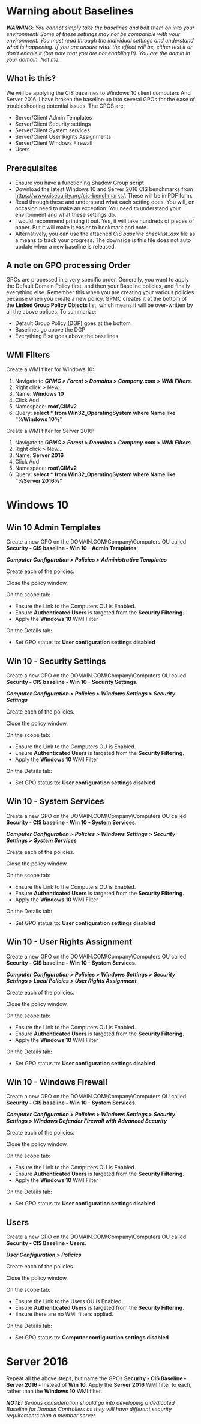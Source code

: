 # Warning about Baselines

***WARNING***: *You cannot simply take the baselines and bolt them on into your environment!  Some of these settings may not be compatible with your environment.  You must read through the individual settings and understand what is happening.  If you are unsure what the effect will be, either test it or don't enable it (but note that you are not enabling it). You are the admin in your domain.  Not me.*

## What is this?
We will be applying the CIS baselines to Windows 10 client computers And Server 2016.  I have broken the baseline up into several GPOs for the ease of troubleshooting potential issues.  The GPOS are:

* Server/Client Admin Templates
* Server/Client Security settings
* Server/Client System services
* Server/Client User Rights Assignments
* Server/Client Windows Firewall
* Users

## Prerequisites
* Ensure you have a functioning Shadow Group script
* Download the latest Windows 10 and Server 2016 CIS benchmarks from https://www.cisecurity.org/cis-benchmarks/.  These will be in PDF form.
* Read through these and understand what each setting does.  You will, on occasion need to make an exception.  You need to understand your environment and what these settings do.  
* I would recommend printing it out.  Yes, it will take hundreds of pieces of paper.  But it will make it easier to bookmark and note.
* Alternatively, you can use the attached *CIS baseline checklist.xlsx* file as a means to track your progress.  The downside is this file does not auto update when a new baseline is released.

## A note on GPO processing Order

GPOs are processed in a very specific order.  Generally, you want to apply the Default Domain Policy first, and then your Baseline policies, and finally everything else.  Remember this when you are creating your various policies because when you create a new policy, GPMC creates it at the bottom of the **Linked Group Policy Objects** list, which means it will be over-written by all the above polices. To summarize:

* Default Group Policy (DGP) goes at the bottom
* Baselines go above the DGP
* Everything Else goes above the baselines

## WMI Filters

Create a WMI filter for Windows 10:  
1. Navigate to ***GPMC > Forest > Domains > Company.com > WMI Filters***.
2. Right click > New...
3. Name: **Windows 10**
4. Click Add
  1. Namespace: **root\CIMv2**
  2. Query: **select * from Win32_OperatingSystem where Name like "%Windows 10%"**

Create a WMI filter for Server 2016:
1. Navigate to ***GPMC > Forest > Domains > Company.com > WMI Filters***.
2. Right click > New...
3. Name: **Server 2016**
4. Click Add
  1. Namespace: **root\CIMv2**
  2. Query: **select * from Win32_OperatingSystem where Name like "%Server 2016%"**

# Windows 10

##  Win 10 Admin Templates

Create a new GPO on the DOMAIN.COM\Company\Computers OU called **Security - CIS baseline - Win 10 - Admin Templates**.

***Computer Configuration > Policies > Administrative Templates***

Create each of the policies.

Close the policy window.

On the scope tab:
* Ensure the Link to the Computers OU is Enabled.  
* Ensure **Authenticated Users** is targeted from the **Security Filtering**.
* Apply the **Windows 10** WMI Filter

On the Details tab:
* Set GPO status to: **User configuration settings disabled**

## Win 10 - Security Settings

Create a new GPO on the DOMAIN.COM\Company\Computers OU called **Security - CIS baseline - Win 10 - Security Settings**.

***Computer Configuration > Policies > Windows Settings > Security Settings***

Create each of the policies.

Close the policy window.

On the scope tab:
* Ensure the Link to the Computers OU is Enabled.  
* Ensure **Authenticated Users** is targeted from the **Security Filtering**.
* Apply the **Windows 10** WMI Filter

On the Details tab:
* Set GPO status to: **User configuration settings disabled**

## Win 10 - System Services

Create a new GPO on the DOMAIN.COM\Company\Computers OU called **Security - CIS baseline - Win 10 - System Services**.

***Computer Configuration > Policies > Windows Settings > Security Settings > System Services***

Create each of the policies.

Close the policy window.

On the scope tab:
* Ensure the Link to the Computers OU is Enabled.  
* Ensure **Authenticated Users** is targeted from the **Security Filtering**.
* Apply the **Windows 10** WMI Filter

On the Details tab:
* Set GPO status to: **User configuration settings disabled**

## Win 10 - User Rights Assignment

Create a new GPO on the DOMAIN.COM\Company\Computers OU called **Security - CIS baseline - Win 10 - System Services**.

***Computer Configuration > Policies > Windows Settings > Security Settings > Local Policies > User Rights Assignment***

Create each of the policies.

Close the policy window.

On the scope tab:
* Ensure the Link to the Computers OU is Enabled.  
* Ensure **Authenticated Users** is targeted from the **Security Filtering**.
* Apply the **Windows 10** WMI Filter

On the Details tab:
* Set GPO status to: **User configuration settings disabled**

## Win 10 - Windows Firewall

Create a new GPO on the DOMAIN.COM\Company\Computers OU called **Security - CIS baseline - Win 10 - System Services**.

***Computer Configuration > Policies > Windows Settings > Security Settings > Windows Defender Firewall with Advanced Security***

Create each of the policies.

Close the policy window.

On the scope tab:
* Ensure the Link to the Computers OU is Enabled.  
* Ensure **Authenticated Users** is targeted from the **Security Filtering**.
* Apply the **Windows 10** WMI Filter

On the Details tab:
* Set GPO status to: **User configuration settings disabled**

## Users

Create a new GPO on the DOMAIN.COM\Company\Computers OU called **Security - CIS Baseline - Users**.

***User Configuration > Policies***

Create each of the policies.

Close the policy window.

On the scope tab:
* Ensure the Link to the Users OU is Enabled.  
* Ensure **Authenticated Users** is targeted from the **Security Filtering**.
* Ensure there are no WMI filters applied.

On the Details tab:
* Set GPO status to: **Computer configuration settings disabled**

# Server 2016

Repeat all the above steps, but name the GPOs **Security - CIS Baseline - Server 2016 - <whatever>** Instead of **Win 10**.
Apply the **Server 2016** WMI filter to each, rather than the **Windows 10** WMI filter.

***NOTE!*** *Serious consideration should go into developing a dedicated Baseline for Domain Controllers as they will have different security requirements than a member server.*
